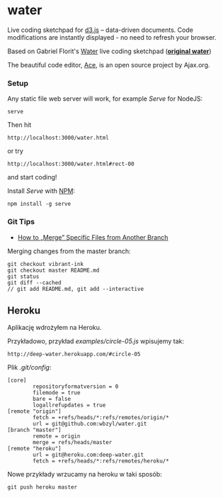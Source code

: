 # water

Live coding sketchpad for <a href="http://mbostock.github.com/d3/">d3.js</a> –
data-driven documents.
Code modifications are instantly displayed - no need to refresh your browser.

Based on Gabriel Florit's <a href='https://github.com/gabrielflorit/water'>Water</a>
live coding sketchpad (**<a href='http://gabrielflor.it/water'>original water</a>**)

The beautiful code editor, <a href='http://ace.ajax.org/'>Ace</a>, is an open source project by Ajax.org.

### Setup

Any static file web server will work, for example *Serve* for NodeJS:

    serve

Then hit

    http://localhost:3000/water.html

or try

    http://localhost:3000/water.html#rect-00

and start coding!

Install *Serve* with [NPM](http://npmjs.org/):

    npm install -g serve

### Git Tips

* [How to „Merge” Specific Files from Another Branch](http://jasonrudolph.com/blog/2009/02/25/git-tip-how-to-merge-specific-files-from-another-branch/)

Merging changes from the master branch:

    git checkout vibrant-ink
    git checkout master README.md
    git status
    git diff --cached
    // git add README.md, git add --interactive

## Heroku

Aplikację wdrożyłem na Heroku.

Przykładowo, przykład *examples/circle-05.js* wpisujemy tak:

    http://deep-water.herokuapp.com/#circle-05

Plik *.git/config*:

    [core]
            repositoryformatversion = 0
            filemode = true
            bare = false
            logallrefupdates = true
    [remote "origin"]
            fetch = +refs/heads/*:refs/remotes/origin/*
            url = git@github.com:wbzyl/water.git
    [branch "master"]
            remote = origin
            merge = refs/heads/master
    [remote "heroku"]
            url = git@heroku.com:deep-water.git
            fetch = +refs/heads/*:refs/remotes/heroku/*

Nowe przykłady wrzucamy na heroku w taki sposób:

    git push heroku master

